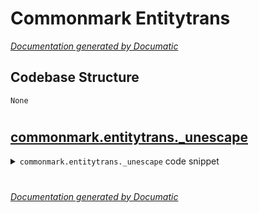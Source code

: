 # Commonmark Entitytrans

[_Documentation generated by Documatic_](https://www.documatic.com)

<!---Documatic-section-Codebase Structure-start--->
## Codebase Structure

<!---Documatic-block-system_architecture-start--->
```mermaid
None
```
<!---Documatic-block-system_architecture-end--->

# #
<!---Documatic-section-Codebase Structure-end--->

<!---Documatic-section-commonmark.entitytrans._unescape-start--->
## [commonmark.entitytrans._unescape](3-commonmark_entitytrans.md#commonmark.entitytrans._unescape)

<!---Documatic-section-_unescape-start--->
<!---Documatic-block-commonmark.entitytrans._unescape-start--->
<details>
	<summary><code>commonmark.entitytrans._unescape</code> code snippet</summary>

```python
def _unescape(s):
    if '&' not in s:
        return s
    return _charref.sub(_replace_charref, s)
```
</details>
<!---Documatic-block-commonmark.entitytrans._unescape-end--->
<!---Documatic-section-_unescape-end--->

# #
<!---Documatic-section-commonmark.entitytrans._unescape-end--->

[_Documentation generated by Documatic_](https://www.documatic.com)